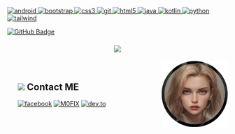 <p align="left"> <a href="https://developer.android.com" target="_blank"> <img src="https://img.shields.io/badge/Android-3DDC84?style=for-the-badge&logo=android&logoColor=white" alt="android" /> </a> <a href="https://getbootstrap.com" target="_blank"> <img src="https://img.shields.io/badge/Bootstrap-563D7C?style=for-the-badge&logo=bootstrap&logoColor=white" alt="bootstrap" /> </a> <a href="https://www.w3schools.com/css/" target="_blank"> <img src="https://img.shields.io/badge/CSS3-1572B6?style=for-the-badge&logo=css3&logoColor=white"
 alt="css3"  /> </a> <a href="https://git-scm.com/" target="_blank"> <img src="https://img.shields.io/badge/Git-F05032?style=for-the-badge&logo=git&logoColor=white" alt="git" /> </a> <a href="https://www.w3.org/html/" target="_blank"> <img src="https://img.shields.io/badge/HTML5-E34F26?style=for-the-badge&logo=html5&logoColor=white" alt="html5" /> </a> <a href="https://www.java.com" target="_blank"> <img src="https://img.shields.io/badge/Java-ED8B00?style=for-the-badge&logo=java&logoColor=white" alt="java" /> </a> <a href="https://kotlinlang.org" target="_blank"> <img src="https://img.shields.io/badge/Kotlin-0095D5?&style=for-the-badge&logo=kotlin&logoColor=white" alt="kotlin" /> </a>  </a> <a href="https://www.python.org" target="_blank"> <img src="https://img.shields.io/badge/Python-FFD43B?style=for-the-badge&logo=python&logoColor=darkgreen" alt="python"  /> </a> <a href="https://tailwindcss.com/" target="_blank"> <img src="https://img.shields.io/badge/Tailwind_CSS-38B2AC?style=for-the-badge&logo=tailwind-css&logoColor=white" alt="tailwind"" /> </a> </p>

<a href="https://github.com/M0FIX?tab=followers"><img src="https://img.shields.io/github/followers/M0FIX?label=Followers&style=social" alt="GitHub Badge"></a>
<h3 align = "center"><img src="https://readme-typing-svg.herokuapp.com/?color=%23F7F7F7&size=21&center=true&vCenter=true&width=650&height=100&lines=🥀+Welcome!+M0NIX+Official+For+Useless+For+All+%F0%9F%96%A4"></h3>
<img src = "https://raw.githubusercontent.com/M0FIX/M0FIX/main/nfo/nfo2.png" align ="right" width = 30%>
<div align = "left" width = 50%>
<ul>
<br>
<div>
<h2><img src ="https://drive.google.com/uc?export=view&id=1hdtPYtcno6Z9owg3qrWxBZ-csBM5Dy0W"width = 25> Contact ME</h2>

[<img align="top" alt="facebook" src="https://img.shields.io/badge/facebook-%231877F2.svg?&style=for-the-badge&logo=facebook&logoColor=white" />](https://www.facebook.com/profile.php?id=i.here.g0t)
[<img align="top" alt="M0FIX" src="https://img.shields.io/badge/mofix-1a1a1a?logo=github&logoColor=white&style=for-the-badge"/>](https://m0fix.github.io/)
[<img align="top" alt="dev.to" src="https://img.shields.io/badge/instagram-cd486b?logo=instagram&logoColor=white&style=for-the-badge"/>](https://www.instagram.com/m0nixga)
</div>
